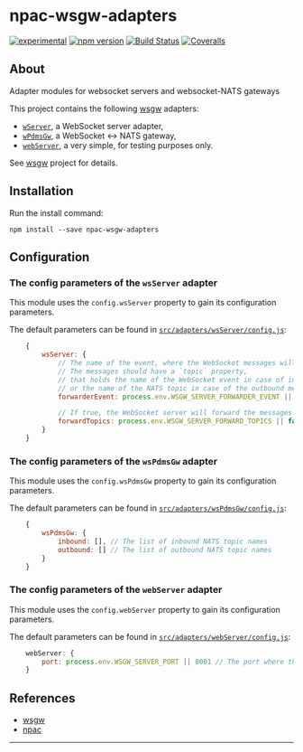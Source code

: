 npac-wsgw-adapters
==================

[![experimental](http://badges.github.io/stability-badges/dist/experimental.svg)](http://github.com/badges/stability-badges)
[![npm version][npm-badge]][npm-url]
[![Build Status][travis-badge]][travis-url]
[![Coveralls][BadgeCoveralls]][Coveralls]

## About

Adapter modules for websocket servers and websocket-NATS gateways

This project contains the following  [wsgw](https://github.com/tombenke/wsgw) adapters:

- [`wServer`](src/adapters/wsServer/), a WebSocket server adapter,
- [`wPdmsGw`](src/adapters/wsPdmsGw/), a WebSocket <-> NATS gateway,
- [`webServer`](src/adapters/webServer/), a very simple, for testing purposes only.

See [wsgw](https://github.com/tombenke/wsgw) project for details.

## Installation

Run the install command:

    npm install --save npac-wsgw-adapters

## Configuration

### The config parameters of the `wsServer` adapter

This module uses the `config.wsServer` property to gain its configuration parameters.

The default parameters can be found in [`src/adapters/wsServer/config.js`](src/adapters/wsServer/config.js):

```JavaScript
    {
        wsServer: {
            // The name of the event, where the WebSocket messages will be sent for forwarding
            // The messages should have a `topic` property,
            // that holds the name of the WebSocket event in case of inbound messages,
            // or the name of the NATS topic in case of the outbound messages.
            forwarderEvent: process.env.WSGW_SERVER_FORWARDER_EVENT || 'message',

            // If true, the WebSocket server will forward the messages to the target topic
            forwardTopics: process.env.WSGW_SERVER_FORWARD_TOPICS || false
        }
    }
```

### The config parameters of the `wsPdmsGw` adapter

This module uses the `config.wsPdmsGw` property to gain its configuration parameters.

The default parameters can be found in [`src/adapters/wsPdmsGw/config.js`](src/adapters/wsPdmsGw/config.js):

```JavaScript
    {
        wsPdmsGw: {
            inbound: [], // The list of inbound NATS topic names
            outbound: [] // The list of outbound NATS topic names
        }
    }
```

### The config parameters of the `webServer` adapter

This module uses the `config.webServer` property to gain its configuration parameters.

The default parameters can be found in [`src/adapters/webServer/config.js`](src/adapters/webServer/config.js):

```JavaScript
    webServer: {
        port: process.env.WSGW_SERVER_PORT || 8001 // The port where the WebSocket server will listen
    }
```

## References

- [wsgw](https://github.com/tombenke/wsgw)
- [npac](http://tombenke.github.io/npac)

---

[npm-badge]: https://badge.fury.io/js/npac-wsgw-adapters.svg
[npm-url]: https://badge.fury.io/js/npac-wsgw-adapters
[travis-badge]: https://api.travis-ci.org/tombenke/npac-wsgw-adapters.svg
[travis-url]: https://travis-ci.org/tombenke/npac-wsgw-adapters
[Coveralls]: https://coveralls.io/github/tombenke/npac-wsgw-adapters?branch=master
[BadgeCoveralls]: https://coveralls.io/repos/github/tombenke/npac-wsgw-adapters/badge.svg?branch=master

